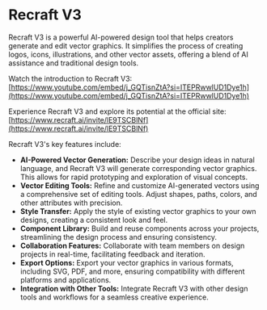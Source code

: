 # Recraft V3

Recraft V3 is a powerful AI-powered design tool that helps creators generate and edit vector graphics. It simplifies the process of creating logos, icons, illustrations, and other vector assets, offering a blend of AI assistance and traditional design tools.

Watch the introduction to Recraft V3: [https://www.youtube.com/embed/j_GQTisnZtA?si=ITEPRwwlUD1Dye1h](https://www.youtube.com/embed/j_GQTisnZtA?si=ITEPRwwlUD1Dye1h)

Experience Recraft V3 and explore its potential at the official site: [https://www.recraft.ai/invite/lE9TSCBlNf](https://www.recraft.ai/invite/lE9TSCBlNf)

Recraft V3's key features include:

*   **AI-Powered Vector Generation:** Describe your design ideas in natural language, and Recraft V3 will generate corresponding vector graphics. This allows for rapid prototyping and exploration of visual concepts.
*   **Vector Editing Tools:**  Refine and customize AI-generated vectors using a comprehensive set of editing tools. Adjust shapes, paths, colors, and other attributes with precision.
*   **Style Transfer:** Apply the style of existing vector graphics to your own designs, creating a consistent look and feel.
*   **Component Library:**  Build and reuse components across your projects, streamlining the design process and ensuring consistency.
*   **Collaboration Features:**  Collaborate with team members on design projects in real-time, facilitating feedback and iteration.
*   **Export Options:**  Export your vector graphics in various formats, including SVG, PDF, and more, ensuring compatibility with different platforms and applications.
*   **Integration with Other Tools:**  Integrate Recraft V3 with other design tools and workflows for a seamless creative experience.


